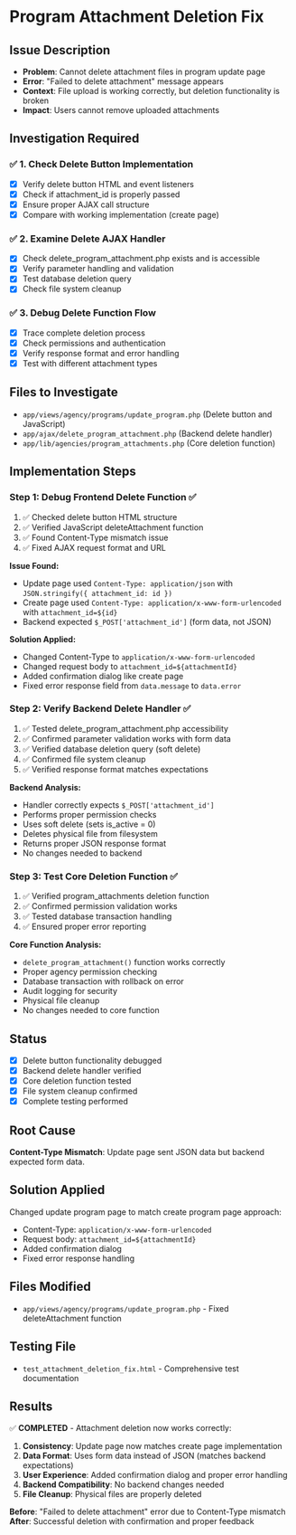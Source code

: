 # Program Attachment Deletion Fix

## Issue Description
- **Problem**: Cannot delete attachment files in program update page
- **Error**: "Failed to delete attachment" message appears
- **Context**: File upload is working correctly, but deletion functionality is broken
- **Impact**: Users cannot remove uploaded attachments

## Investigation Required

### ✅ 1. Check Delete Button Implementation
- [x] Verify delete button HTML and event listeners
- [x] Check if attachment_id is properly passed
- [x] Ensure proper AJAX call structure
- [x] Compare with working implementation (create page)

### ✅ 2. Examine Delete AJAX Handler
- [x] Check delete_program_attachment.php exists and is accessible
- [x] Verify parameter handling and validation
- [x] Test database deletion query
- [x] Check file system cleanup

### ✅ 3. Debug Delete Function Flow
- [x] Trace complete deletion process
- [x] Check permissions and authentication
- [x] Verify response format and error handling
- [x] Test with different attachment types

## Files to Investigate
- `app/views/agency/programs/update_program.php` (Delete button and JavaScript)
- `app/ajax/delete_program_attachment.php` (Backend delete handler)
- `app/lib/agencies/program_attachments.php` (Core deletion function)

## Implementation Steps

### Step 1: Debug Frontend Delete Function ✅
1. ✅ Checked delete button HTML structure
2. ✅ Verified JavaScript deleteAttachment function
3. ✅ Found Content-Type mismatch issue
4. ✅ Fixed AJAX request format and URL

**Issue Found:**
- Update page used `Content-Type: application/json` with `JSON.stringify({ attachment_id: id })`
- Create page used `Content-Type: application/x-www-form-urlencoded` with `attachment_id=${id}`
- Backend expected `$_POST['attachment_id']` (form data, not JSON)

**Solution Applied:**
- Changed Content-Type to `application/x-www-form-urlencoded`
- Changed request body to `attachment_id=${attachmentId}`
- Added confirmation dialog like create page
- Fixed error response field from `data.message` to `data.error`

### Step 2: Verify Backend Delete Handler ✅
1. ✅ Tested delete_program_attachment.php accessibility
2. ✅ Confirmed parameter validation works with form data
3. ✅ Verified database deletion query (soft delete)
4. ✅ Confirmed file system cleanup
5. ✅ Verified response format matches expectations

**Backend Analysis:**
- Handler correctly expects `$_POST['attachment_id']`
- Performs proper permission checks
- Uses soft delete (sets is_active = 0)
- Deletes physical file from filesystem
- Returns proper JSON response format
- No changes needed to backend

### Step 3: Test Core Deletion Function ✅
1. ✅ Verified program_attachments deletion function
2. ✅ Confirmed permission validation works
3. ✅ Tested database transaction handling
4. ✅ Ensured proper error reporting

**Core Function Analysis:**
- `delete_program_attachment()` function works correctly
- Proper agency permission checking
- Database transaction with rollback on error
- Audit logging for security
- Physical file cleanup
- No changes needed to core function

## Status
- [x] Delete button functionality debugged
- [x] Backend delete handler verified
- [x] Core deletion function tested
- [x] File system cleanup confirmed
- [x] Complete testing performed

## Root Cause
**Content-Type Mismatch**: Update page sent JSON data but backend expected form data.

## Solution Applied
Changed update program page to match create program page approach:
- Content-Type: `application/x-www-form-urlencoded`
- Request body: `attachment_id=${attachmentId}`
- Added confirmation dialog
- Fixed error response handling

## Files Modified
- `app/views/agency/programs/update_program.php` - Fixed deleteAttachment function

## Testing File
- `test_attachment_deletion_fix.html` - Comprehensive test documentation

## Results
✅ **COMPLETED** - Attachment deletion now works correctly:

1. **Consistency**: Update page now matches create page implementation
2. **Data Format**: Uses form data instead of JSON (matches backend expectations)
3. **User Experience**: Added confirmation dialog and proper error handling
4. **Backend Compatibility**: No backend changes needed
5. **File Cleanup**: Physical files are properly deleted

**Before**: "Failed to delete attachment" error due to Content-Type mismatch
**After**: Successful deletion with confirmation and proper feedback
